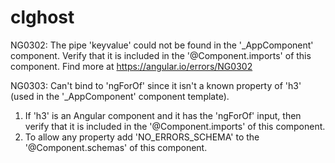 # clghost


NG0302: The pipe 'keyvalue' could not be found in the '_AppComponent' component. Verify that it is included in the '@Component.imports' of this component. Find more at https://angular.io/errors/NG0302






NG0303: Can't bind to 'ngForOf' since it isn't a known property of 'h3' (used in the '_AppComponent' component template).
1. If 'h3' is an Angular component and it has the 'ngForOf' input, then verify that it is included in the '@Component.imports' of this component.
2. To allow any property add 'NO_ERRORS_SCHEMA' to the '@Component.schemas' of this component.
